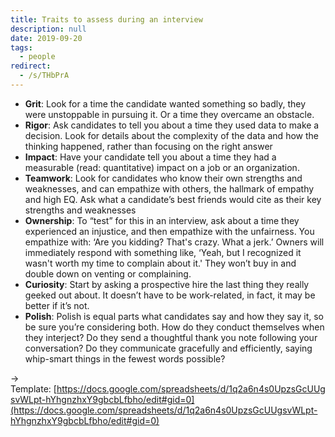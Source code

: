 ```yaml
---
title: Traits to assess during an interview
description: null
date: 2019-09-20
tags:
  - people
redirect:
  - /s/THbPrA
---
```


- **Grit**: Look for a time the candidate wanted something so badly, they were unstoppable in pursuing it. Or a time they overcame an obstacle.
- **Rigor**: Ask candidates to tell you about a time they used data to make a decision. Look for details about the complexity of the data and how the thinking happened, rather than focusing on the right answer
- **Impact**: Have your candidate tell you about a time they had a measurable (read: quantitative) impact on a job or an organization.
- **Teamwork**: Look for candidates who know their own strengths and weaknesses, and can empathize with others, the hallmark of empathy and high EQ. Ask what a candidate’s best friends would cite as their key strengths and weaknesses
- **Ownership**: To “test” for this in an interview, ask about a time they experienced an injustice, and then empathize with the unfairness. You empathize with: ‘Are you kidding? That's crazy. What a jerk.’ Owners will immediately respond with something like, ‘Yeah, but I recognized it wasn't worth my time to complain about it.' They won’t buy in and double down on venting or complaining.
- **Curiosity**: Start by asking a prospective hire the last thing they really geeked out about. It doesn’t have to be work-related, in fact, it may be better if it’s not.
- **Polish**: Polish is equal parts what candidates say and how they say it, so be sure you’re considering both. How do they conduct themselves when they interject? Do they send a thoughtful thank you note following your conversation? Do they communicate gracefully and efficiently, saying whip-smart things in the fewest words possible?

→ Template: [https://docs.google.com/spreadsheets/d/1q2a6n4s0UpzsGcUUgsvWLpt-hYhgnzhxY9gbcbLfbho/edit#gid=0](https://docs.google.com/spreadsheets/d/1q2a6n4s0UpzsGcUUgsvWLpt-hYhgnzhxY9gbcbLfbho/edit#gid=0)
